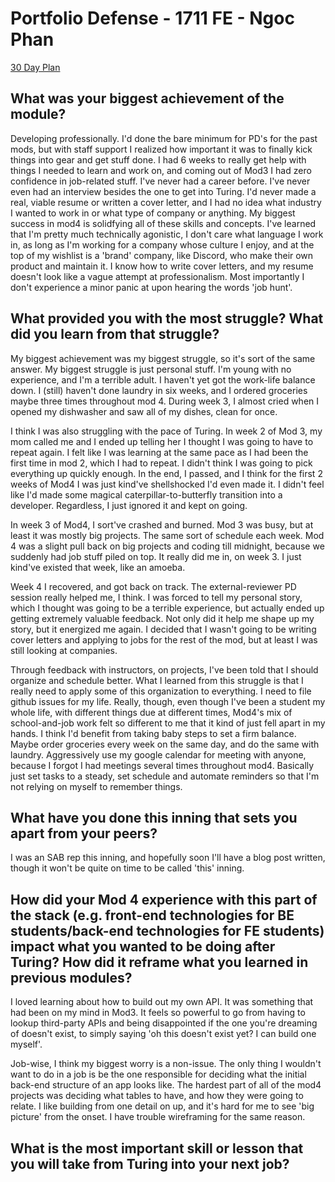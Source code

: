 
# Portfolio Defense - 1711 FE - Ngoc Phan

[30 Day Plan]()

## What was your biggest achievement of the module?

Developing professionally. I'd done the bare minimum for PD's for the past mods, but with staff support I realized how important it was to finally kick things into gear and get stuff done. I had 6 weeks to really get help with things I needed to learn and work on, and coming out of Mod3 I had zero confidence in job-related stuff. I've never had a career before. I've never even had an interview besides the one to get into Turing. I'd never made a real, viable resume or written a cover letter, and I had no idea what industry I wanted to work in or what type of company or anything. My biggest success in mod4 is solidfying all of these skills and concepts. I've learned that I'm pretty much technically agonistic, I don't care what language I work in, as long as I'm working for a company whose culture I enjoy, and at the top of my wishlist is a 'brand' company, like Discord, who make their own product and maintain it. I know how to write cover letters, and my resume doesn't look like a vague attempt at professionalism. Most importantly I don't experience a minor panic at upon hearing the words 'job hunt'. 


## What provided you with the most struggle? What did you learn from that struggle?

My biggest achievement was my biggest struggle, so it's sort of the same answer. My biggest struggle is just personal stuff. I'm young with no experience, and I'm a terrible adult. I haven't yet got the work-life balance down. I (still) haven't done laundry in six weeks, and I ordered groceries maybe three times throughout mod 4. During week 3, I almost cried when I opened my dishwasher and saw all of my dishes, clean for once. 

I think I was also struggling with the pace of Turing. In week 2 of Mod 3, my mom called me and I ended up telling her I thought I was going to have to repeat again. I felt like I was learning at the same pace as I had been the first time in mod 2, which I had to repeat. I didn't think I was going to pick everything up quickly enough. In the end, I passed, and I think for the first 2 weeks of Mod4 I was just kind've shellshocked I'd even made it. I didn't feel like I'd made some magical caterpillar-to-butterfly transition into a developer. Regardless, I just ignored it and kept on going. 

In week 3 of Mod4, I sort've crashed and burned. Mod 3 was busy, but at least it was mostly big projects. The same sort of schedule each week. Mod 4 was a slight pull back on big projects and coding till midnight, because we suddenly had job stuff piled on top. It really did me in, on week 3. I just kind've existed that week, like an amoeba. 

Week 4 I recovered, and got back on track. The external-reviewer PD session really helped me, I think. I was forced to tell my personal story, which I thought was going to be a terrible experience, but actually ended up getting extremely valuable feedback. Not only did it help me shape up my story, but it energized me again. I decided that I wasn't going to be writing cover letters and applying to jobs for the rest of the mod, but at least I was still looking at companies. 

Through feedback with instructors, on projects, I've been told that I should organize and schedule better. What I learned from this struggle is that I really need to apply some of this organization to everything. I need to file github issues for my life. Really, though, even though I've been a student my whole life, with different things due at different times, Mod4's mix of school-and-job work felt so different to me that it kind of just fell apart in my hands. I think I'd benefit from taking baby steps to set a firm balance. Maybe order groceries every week on the same day, and do the same with laundry. Aggressively use my google calendar for meeting with anyone, because I forgot I had meetings several times throughout mod4. Basically just set tasks to a steady, set schedule and automate reminders so that I'm not relying on myself to remember things. 


## What have you done this inning that sets you apart from your peers?

I was an SAB rep this inning, and hopefully soon I'll have a blog post written, though it won't be quite on time to be called 'this' inning. 


## How did your Mod 4 experience with this part of the stack (e.g. front-end technologies for BE students/back-end technologies for FE students) impact what you wanted to be doing after Turing? How did it reframe what you learned in previous modules?

I loved learning about how to build out my own API. It was something that had been on my mind in Mod3. It feels so powerful to go from having to lookup third-party APIs and being disappointed if the one you're dreaming of doesn't exist, to simply saying 'oh this doesn't exist yet? I can build one myself'. 

Job-wise, I think my biggest worry is a non-issue. The only thing I wouldn't want to do in a job is be the one responsible for deciding what the initial back-end structure of an app looks like. The hardest part of all of the mod4 projects was deciding what tables to have, and how they were going to relate. I like building from one detail on up, and it's hard for me to see 'big picture' from the onset. I have trouble wireframing for the same reason. 

## What is the most important skill or lesson that you will take from Turing into your next job?

